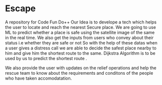 # Escape
A repository for Code Fun Do++
Our Idea is to develope a tech which helps the user to locate and reach the nearest Secure place.
We are going to use ML to predict whether a place is safe using the satellite image of the same in the real time.
We also get the inputs from users who convey about their status i.e whether they are safe or not
So with the help of these datas when a user gives a distress call we are able to decide the safest place nearby to him and give him the shortest route to the same.
Dijkstra Algorithm is to be used by us to predict the shortest route .

We also provide the user with updates on the relief operations and help the rescue team to know about the requirements and conditons of the people who have taken accomodatation.
